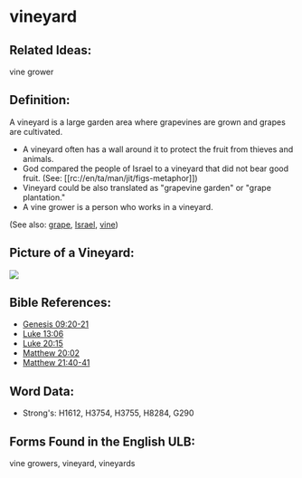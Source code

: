 # vineyard

## Related Ideas:

vine grower

## Definition:

A vineyard is a large garden area where grapevines are grown and grapes are cultivated.

* A vineyard often has a wall around it to protect the fruit from thieves and animals.
* God compared the people of Israel to a vineyard that did not bear good fruit. (See: [[rc://en/ta/man/jit/figs-metaphor]])
* Vineyard could be also translated as "grapevine garden" or "grape plantation."
* A vine grower is a person who works in a vineyard.

(See also: [grape](../other/grape.md), [Israel](../kt/israel.md), [vine](../other/vine.md))

## Picture of a Vineyard:

<a href="https://content.bibletranslationtools.org/WycliffeAssociates/en_tw/raw/branch/master/PNGs/v/Vineyard"><img src="https://content.bibletranslationtools.org/WycliffeAssociates/en_tw/raw/branch/master/PNGs/v/Vineyard.png" ></a>

## Bible References:

* [Genesis 09:20-21](rc://en/tn/help/gen/09/20)
* [Luke 13:06](rc://en/tn/help/luk/13/06)
* [Luke 20:15](rc://en/tn/help/luk/20/15)
* [Matthew 20:02](rc://en/tn/help/mat/20/02)
* [Matthew 21:40-41](rc://en/tn/help/mat/21/40)

## Word Data:

* Strong's: H1612, H3754, H3755, H8284, G290

## Forms Found in the English ULB:

vine growers, vineyard, vineyards
